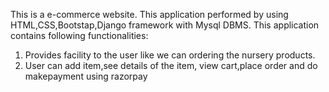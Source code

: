 This is a e-commerce website.
This application performed by using HTML,CSS,Bootstap,Django framework with Mysql DBMS.
This application contains following functionalities:
1) Provides facility to the user like we can ordering the nursery products.
2) User can add item,see details of the item, view cart,place order and do makepayment using razorpay
